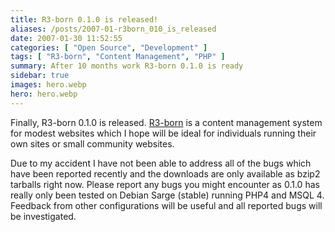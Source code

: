 ```yaml
---
title: R3-born 0.1.0 is released!
aliases: /posts/2007-01-r3born_010_is_released
date: 2007-01-30 11:52:55
categories: [ "Open Source", "Development" ]
tags: [ "R3-born", "Content Management", "PHP" ]
summary: After 10 months work R3-born 0.1.0 is ready
sidebar: true
images: hero.webp
hero: hero.webp
---
```


Finally, R3-born 0.1.0 is released. [R3-born](http://www.sourceforge.net/projects/r3-born/)
is a content management system for modest websites which I hope will be ideal for
individuals running their own sites or small community websites.

Due to my accident I have not been able to address all of the bugs which have
been reported recently and the downloads are only available as bzip2 tarballs
right now. Please report any bugs you might encounter as 0.1.0 has really only
been tested on Debian Sarge (stable) running PHP4 and MSQL 4. Feedback from
other configurations will be useful and all reported bugs will be investigated.

